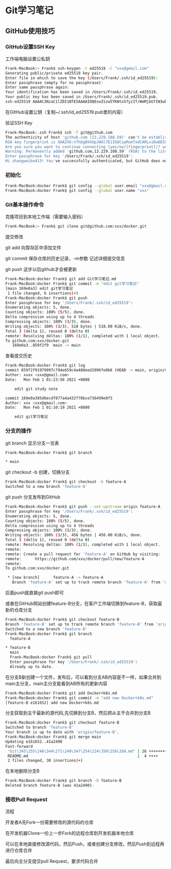 # Git学习笔记

## GitHub使用技巧

### GitHub设置SSH Key

工作端电脑设置公私钥

```bash
Frank-MacBook:~ Frank$ ssh-keygen -t ed25519 -C "xxx@gmail.com"
Generating public/private ed25519 key pair.
Enter file in which to save the key (/Users/Frank/.ssh/id_ed25519):
Enter passphrase (empty for no passphrase):
Enter same passphrase again:
Your identification has been saved in /Users/Frank/.ssh/id_ed25519.
Your public key has been saved in /Users/Frank/.ssh/id_ed25519.pub.
ssh-ed25519 AAAAC3NzaC1lZDI1NTE5AAAAIOQEswISzw5TKWtxX7yzIT/WmMjbU7IN3whyzaYULprj xxx@gmail.com
```

 在GitHub设置公钥（复制~/.ssh/id_ed25519.pub里的内容）

验证SSH Key

```bash
Frank-MacBook:.ssh Frank$ ssh -T git@github.com
The authenticity of host 'github.com (13.229.188.59)' can't be established.
RSA key fingerprint is SHA256:nThbg6kXUpJWGl7E1IGOCspRomTxdCARLviKw6E5SY8.
Are you sure you want to continue connecting (yes/no/[fingerprint])? yes
Warning: Permanently added 'github.com,13.229.188.59' (RSA) to the list of known hosts.
Enter passphrase for key '/Users/Frank/.ssh/id_ed25519':
Hi zhangweibo413! You've successfully authenticated, but GitHub does not provide shell access.
```

### 初始化

```bash
Frank-MacBook:docker Frank$ git config --global user.email "xxx@gmail.com"
Frank-MacBook:docker Frank$ git config --global user.name "xxx"
```

### Git基本操作命令

克隆项目到本地工作端（需要输入密码）

```bash
Frank-MacBook:~ Frank$ git clone git@github.com:xxx/docker.git
```

提交修改

git add 向暂存区中添加文件

git commit 保存仓库的历史记录，-m参数 记述详细提交信息

git push 这步以后github才会被更新

```bash
Frank-MacBook:docker Frank$ git add Git学习笔记.md
Frank-MacBook:docker Frank$ git commit -m "edit git学习笔记"
[main 169e0a3] edit git学习笔记
 1 file changed, 6 insertions(+)
Frank-MacBook:docker Frank$ git push
Enter passphrase for key '/Users/Frank/.ssh/id_ed25519':
Enumerating objects: 5, done.
Counting objects: 100% (5/5), done.
Delta compression using up to 4 threads
Compressing objects: 100% (3/3), done.
Writing objects: 100% (3/3), 518 bytes | 518.00 KiB/s, done.
Total 3 (delta 1), reused 0 (delta 0)
remote: Resolving deltas: 100% (1/1), completed with 1 local object.
To github.com:xxx/docker.git
   169e0a3..859f2f9  main -> main
```

查看提交历史

```bash
Frank-MacBook:docker Frank$ git log
commit 859f2f91979997c794e659c4a480eed2096fe0b6 (HEAD -> main, origin/main, origin/HEAD)
Author: xxxx <xxx@gmail.com>
Date:   Mon Feb 1 01:23:56 2021 +0800

    edit git study note

commit 169e0a385d6ecdf877a4a432f70bce736499e0f3
Author: xxx <xxx@gmail.com>
Date:   Mon Feb 1 01:10:19 2021 +0800

    edit git学习笔记
```

### 分支的操作

git branch	显示分支一览表

```bash
Frank-MacBook:docker Frank$ git branch

* main
```

git checkout -b	创建，切换分支

```bash
Frank-MacBook:docker Frank$ git checkout -b feature-A
Switched to a new branch 'feature-A'
```

git push	分支发布到GitHub

```bash
Frank-MacBook:docker Frank$ git push --set-upstream origin feature-A
Enter passphrase for key '/Users/Frank/.ssh/id_ed25519':
Enumerating objects: 5, done.
Counting objects: 100% (5/5), done.
Delta compression using up to 4 threads
Compressing objects: 100% (3/3), done.
Writing objects: 100% (3/3), 456 bytes | 456.00 KiB/s, done.
Total 3 (delta 1), reused 0 (delta 0)
remote: Resolving deltas: 100% (1/1), completed with 1 local object.
remote:
remote: Create a pull request for 'feature-A' on GitHub by visiting:
remote:      https://github.com/xxx/docker/pull/new/feature-A
remote:
To github.com:xxx/docker.git

 * [new branch]      feature-A -> feature-A
   Branch 'feature-A' set up to track remote branch 'feature-A' from 'origin'.
```

后面push就直接git push即可

或者在GitHub网站创建feature-B分支，在客户工作端切换到feature-B，获取最新的仓库分支

```bash
Frank-MacBook:docker Frank$ git checkout feature-B
Branch 'feature-B' set up to track remote branch 'feature-B' from 'origin'.
Switched to a new branch 'feature-B'
Frank-MacBook:docker Frank$ git branch
  feature-A

* feature-B
  main
  Frank-MacBook:docker Frank$ git pull
  Enter passphrase for key '/Users/Frank/.ssh/id_ed25519':
  Already up to date.
```

在分支B新创建一个文件，发布后，可以看到分支AB内容是不一样，如果合并到main主分支，main主分支能看到AB所有的更新内容

```bash
Frank-MacBook:docker Frank$ git add Docker+k8s.md
Frank-MacBook:docker Frank$ git commit -m "add new Docker+k8s.md"
[feature-B e161652] add new Docker+k8s.md
```

分支获取到主干最新的源代码,先切换到分支B，然后把从主干合并到分支B

```bash
Frank-MacBook:docker Frank$ git checkout feature-B
Switched to branch 'feature-B'
Your branch is up to date with 'origin/feature-B'.
Frank-MacBook:docker Frank$ git merge main
Updating e161652..41a2490
Fast-forward
 "Git\345\255\246\344\271\240\347\254\224\350\256\260.md" | 26 ++++++++++++++++++++++++++
 README.md                                                |  4 ++++
 2 files changed, 30 insertions(+)
```

在本地删除分支B

```bash
Frank-MacBook:docker Frank$ git branch -D feature-B
Deleted branch feature-B (was 41a2490).
```

### 接收Pull Request

流程

开发者A先Fork一份需要修改的源代码的仓库

在开发机器Clone一份上一步Fork的远程仓库到开发机器本地仓库

可以在本地直接修改源代码，然后Push，或者创建分支修改，然后Push到远程再进行仓库合并

最后向主分支提交pull Request，要求代码合并





